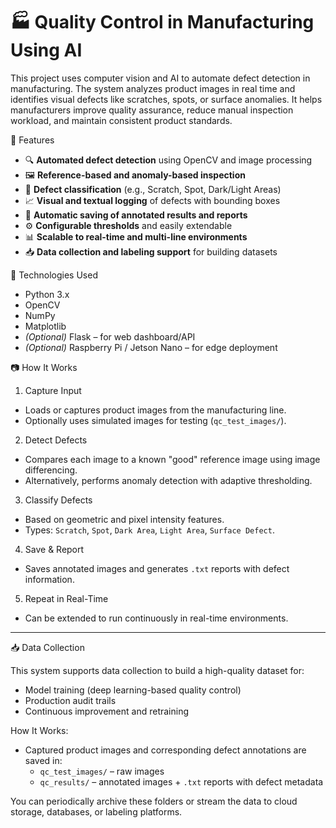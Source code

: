 # 🏭 Quality Control in Manufacturing Using AI

This project uses computer vision and AI to automate defect detection in manufacturing. The system analyzes product images in real time and identifies visual defects like scratches, spots, or surface anomalies. It helps manufacturers improve quality assurance, reduce manual inspection workload, and maintain consistent product standards.



📌 Features

- 🔍 **Automated defect detection** using OpenCV and image processing  
- 🖼️ **Reference-based and anomaly-based inspection**  
- 🎯 **Defect classification** (e.g., Scratch, Spot, Dark/Light Areas)  
- 📈 **Visual and textual logging** of defects with bounding boxes  
- 💾 **Automatic saving of annotated results and reports**  
- ⚙️ **Configurable thresholds** and easily extendable  
- 📊 **Scalable to real-time and multi-line environments**  
- 📥 **Data collection and labeling support** for building datasets  



🔧 Technologies Used

- Python 3.x  
- OpenCV  
- NumPy  
- Matplotlib  
- *(Optional)* Flask – for web dashboard/API  
- *(Optional)* Raspberry Pi / Jetson Nano – for edge deployment  



📷 How It Works

 1. Capture Input  
- Loads or captures product images from the manufacturing line.  
- Optionally uses simulated images for testing (`qc_test_images/`).

 2. Detect Defects  
- Compares each image to a known "good" reference image using image differencing.  
- Alternatively, performs anomaly detection with adaptive thresholding.  

 3. Classify Defects  
- Based on geometric and pixel intensity features.  
- Types: `Scratch`, `Spot`, `Dark Area`, `Light Area`, `Surface Defect`.

 4. Save & Report  
- Saves annotated images and generates `.txt` reports with defect information.

 5. Repeat in Real-Time  
- Can be extended to run continuously in real-time environments.

---

📥 Data Collection

This system supports data collection to build a high-quality dataset for:
- Model training (deep learning-based quality control)
- Production audit trails
- Continuous improvement and retraining

How It Works:
- Captured product images and corresponding defect annotations are saved in:
  - `qc_test_images/` – raw images
  - `qc_results/` – annotated images + `.txt` reports with defect metadata

You can periodically archive these folders or stream the data to cloud storage, databases, or labeling platforms.




